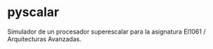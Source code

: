 pyscalar
========
Simulador de un procesador superescalar para la asignatura EI1061 / Arquitecturas Avanzadas.
